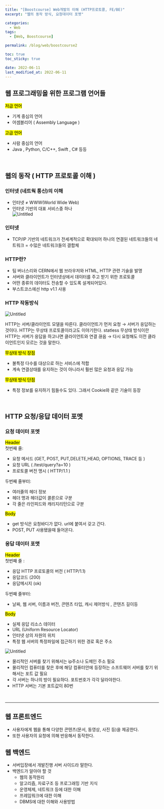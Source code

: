 ```yaml
---
title: "[Boostcourse] Web개발의 이해 (HTTP프로토콜, FE/BE)"
excerpt: "웹의 동작 방식, 요청데이터 포멧"

categories:
  - Web
tags:
  - [Web, Boostcourse]

permalink: /blog/web/boostcourse2

toc: true
toc_sticky: true

date: 2022-06-11
last_modified_at: 2022-06-11
---
```


## 웹 프로그래밍을 위한 프로그램 언어들

<mark>저급 언어</mark>

- 기계 중심의 언어
- 어셈블리어 ( Assembly Language )

<mark>고급 언어</mark>

- 사람 중심의 언어
- Java , Python, C/C++, Swift , C# 등등

<br>

## 웹의 동작 ( HTTP 프로토콜 이해 )

### 인터넷 (네트웍 통신)의 이해

- 인터넷 ≠ WWW(World Wide Web)
- 인터넷 기반의 대표 서비스중 하나  
  ![Untitled](/assets/images/posts_img/2022-06-11-web-boostcourse2/Untitled.png)

### 인터넷

- TCP/IP 기반의 네트워크가 전세계적으로 확대되어 하나의 연결된 네트워크들의 네트워크 = 수많은 네트워크들의 결합체

### HTTP란?

- 팀 버너스리와 CERN에서 웹 브라우저와 HTML, HTTP 관련 기술을 발명
- 서버와 클라이언트가 인터넷상에서 데이터를 주고 받기 위한 프로토콜
- 어떤 종류의 데이터도 전송할 수 있도록 설계되어있다.
- 부스트코스에선 http v1.1 사용

### HTTP 작동방식

![Untitled](/assets/images/posts_img/2022-06-11-web-boostcourse2/Untitled%201.png)

HTTP는 서버/클라이언트 모델을 따른다. 클라이언트가 먼저 요청 → 서버가 응답하는 것이다. HTTP는 무상태 프로토콜이라고도 이야기한다. statless 무상태 방식이란 HTTP는 서버가 응답을 하고나면 클라이언트와 연결 끊음 → 다시 요청해도 이전 클라이언트인지 모르는 것을 말한다.

<mark>무상태 방식 장점</mark>

- 불특정 다수를 대상으로 하는 서비스에 적합
- 계속 연결상태를 유지하는 것이 아니라서 훨씬 많은 요청과 응답 가능

<mark>무상태 방식 단점</mark>

- 특정 정보를 유지하기 힘들수도 있다. 그래서 Cookie와 같은 기술이 등장

<br>

## HTTP 요청/응답 데이터 포멧

### 요청 데이터 포멧

<Mark>Header</Mark>  
첫번째 줄:

- 요청 메서드 (GET, POST, PUT,DELETE,HEAD, OPTIONS, TRACE 등 )
- 요청 URL ( /test/query?a=10 )
- 프로토콜 버전 명시 ( HTTP/1.1 )

두번째 줄부터:

- 여러줄의 헤더 정보
- 헤더 명과 헤더값이 콜론으로 구분
- 각 줄은 라인피드와 캐리지리턴으로 구분

<Mark>Body</Mark>

- get 방식은 요청바디가 없다. url에 붙여서 갖고 간다.
- POST, PUT 사용됐을때 들어온다.

### 응답 데이터 포맷

<Mark>Header</Mark>  
첫번째 줄 :

- 응답 HTTP 프로토콜의 버전 ( HTTP/1.1)
- 응답코드 (200)
- 응답메시지 (ok)

두번째 줄부터:

- 날짜, 웹 서버, 이름과 버전, 콘텐츠 타입, 캐시 제어방식 , 콘텐츠 길이등

<Mark>Body</Mark>

- 실제 응답 리소스 데이터
- URL (Uniform Resource Locator)
- 인터넷 상의 자원의 위치
- 특정 웹 서버의 특정파일에 접근하기 위한 경로 혹은 주소

![Untitled](/assets/images/posts_img/2022-06-11-web-boostcourse2/Untitled%202.png)

- 물리적인 서버를 찾기 위해서는 ip주소나 도메인 주소 필요
- 물리적인 컴퓨터를 찾은 후에 해당 컴퓨터안에 등장하는 소프트웨어 서버를 찾기 위해서는 포트 값 필요
- 각 서버는 하나의 방이 필요하다. 포트번호가 각각 달라야한다.
- HTTP 서버는 기본 포트값이 80번

<br>

---

## 웹 프론트엔드

- 사용자에게 웹을 통해 다양한 콘텐츠(문서, 동영상, 사진 등)을 제공한다.
- 또한 사용자의 요청에 의해 반응해서 동작한다.

## 웹 백엔드

- 서버입장에서 개발진행 서버 사이드라 말한다.
- 백엔드가 알아야 할 것
  - 웹의 동작원리
  - 알고리즘, 자료구조 등 프로그래밍 기반 지식
  - 운영체제, 네트워크 등에 대한 이해
  - 프레임워크에 대한 이해
  - DBMS에 대한 이해와 사용방법
